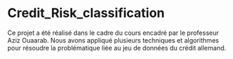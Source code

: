 # Credit_Risk_classification
Ce projet a été réalisé dans le cadre du cours encadré par le professeur Aziz Ouaarab. Nous avons appliqué plusieurs techniques et algorithmes pour résoudre la problématique liée au jeu de données du crédit allemand.
